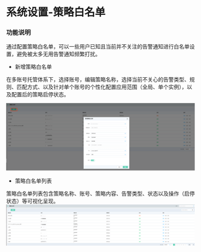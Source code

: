 # 系统设置-策略白名单

### 功能说明

通过配置策略白名单，可以一些用户已知且当前并不关注的告警通知进行白名单设置，避免被太多无用告警通知频繁打扰。

- 新增策略白名单

在多账号托管体系下，选择账号，编辑策略名称，选择当前不关心的告警类型、规则、匹配方式、以及针对单个账号的个性化配置应用范围（全局、单个实例），以及配置后的策略启停状态。

![](../../../../../image/CSoC/CSoC-07-1-5.png)



- 策略白名单列表

策略白名单列表包含策略名称、账号、策略内容、告警类型、状态以及操作（启停状态）等可视化呈现。
![](../../../../../image/CSoC/CSoC-07-1-6.png)





